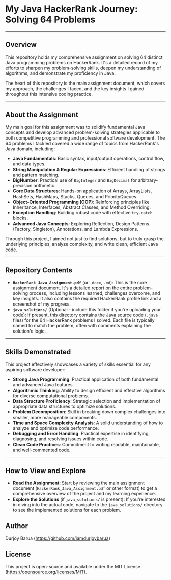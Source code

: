 # My Java HackerRank Journey: Solving 64 Problems

---

## Overview

This repository holds my comprehensive assignment on solving 64 distinct Java programming problems on HackerRank. It's a detailed record of my efforts to sharpen my problem-solving skills, deepen my understanding of algorithms, and demonstrate my proficiency in Java.

The heart of this repository is the main assignment document, which covers my approach, the challenges I faced, and the key insights I gained throughout this intensive coding practice.

---

## About the Assignment

My main goal for this assignment was to solidify fundamental Java concepts and develop advanced problem-solving strategies applicable to both competitive programming and professional software development. The 64 problems I tackled covered a wide range of topics from HackerRank's Java domain, including:

* **Java Fundamentals**: Basic syntax, input/output operations, control flow, and data types.
* **String Manipulation & Regular Expressions**: Efficient handling of strings and pattern matching.
* **BigNumber**: Practical use of `BigInteger` and `BigDecimal` for arbitrary-precision arithmetic.
* **Core Data Structures**: Hands-on application of Arrays, ArrayLists, HashSets, HashMaps, Stacks, Queues, and PriorityQueues.
* **Object-Oriented Programming (OOP)**: Reinforcing principles like Inheritance, Interfaces, Abstract Classes, and Method Overriding.
* **Exception Handling**: Building robust code with effective `try-catch` blocks.
* **Advanced Java Concepts**: Exploring Reflection, Design Patterns (Factory, Singleton), Annotations, and Lambda Expressions.

Through this project, I aimed not just to find solutions, but to truly grasp the underlying principles, analyze complexity, and write clean, efficient Java code.

---

## Repository Contents

* **`HackerRank_Java_Assignment.pdf`** (or `.docx`, `.md`): This is the core assignment document. It's a detailed report on the entire problem-solving process, including lessons learned, challenges overcome, and key insights. It also contains the required HackerRank profile link and a screenshot of my progress.
* **`java_solutions/`** (Optional - include this folder if you're uploading your code): If present, this directory contains the Java source code (`.java` files) for the 64 HackerRank problems I solved. Each file is typically named to match the problem, often with comments explaining the solution's logic.

---

## Skills Demonstrated

This project effectively showcases a variety of skills essential for any aspiring software developer:

* **Strong Java Programming**: Practical application of both fundamental and advanced Java features.
* **Algorithmic Thinking**: Ability to design efficient and effective algorithms for diverse computational problems.
* **Data Structure Proficiency**: Strategic selection and implementation of appropriate data structures to optimize solutions.
* **Problem Decomposition**: Skill in breaking down complex challenges into smaller, more manageable components.
* **Time and Space Complexity Analysis**: A solid understanding of how to analyze and optimize code performance.
* **Debugging and Error Handling**: Practical expertise in identifying, diagnosing, and resolving issues within code.
* **Clean Code Practices**: Commitment to writing readable, maintainable, and well-commented code.

---

## How to View and Explore

* **Read the Assignment**: Start by reviewing the main assignment document (`HackerRank_Java_Assignment.pdf` or other format) to get a comprehensive overview of the project and my learning experience.
* **Explore the Solutions** (if `java_solutions/` is present): If you're interested in diving into the actual code, navigate to the `java_solutions/` directory to see the implemented solutions for each problem.

## Author

Durjoy Barua (https://github.com/iamdurjoybarua)

## License

This project is open-source and available under the MIT License (https://opensource.org/licenses/MIT).
